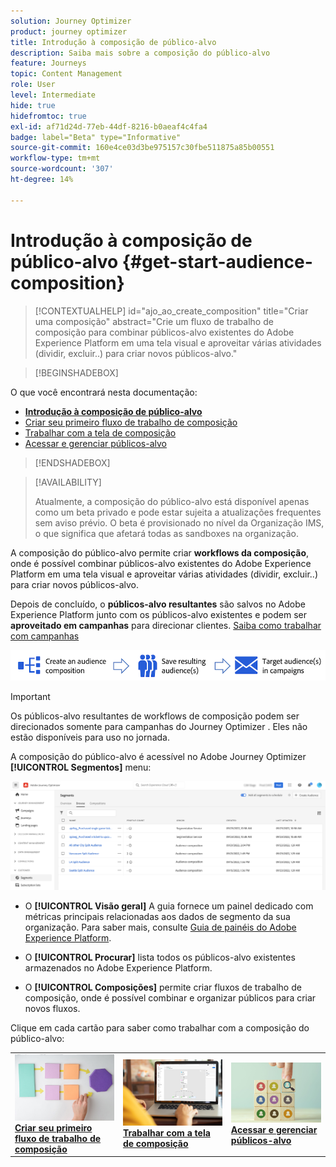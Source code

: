```yaml
---
solution: Journey Optimizer
product: journey optimizer
title: Introdução à composição de público-alvo
description: Saiba mais sobre a composição do público-alvo
feature: Journeys
topic: Content Management
role: User
level: Intermediate
hide: true
hidefromtoc: true
exl-id: af71d24d-77eb-44df-8216-b0aeaf4c4fa4
badge: label="Beta" type="Informative"
source-git-commit: 160e4ce03d3be975157c30fbe511875a85b00551
workflow-type: tm+mt
source-wordcount: '307'
ht-degree: 14%

---
```


# Introdução à composição de público-alvo {#get-start-audience-composition}

>[!CONTEXTUALHELP]
>id="ajo_ao_create_composition"
>title="Criar uma composição"
>abstract="Crie um fluxo de trabalho de composição para combinar públicos-alvo existentes do Adobe Experience Platform em uma tela visual e aproveitar várias atividades (dividir, excluir..) para criar novos públicos-alvo."

>[!BEGINSHADEBOX]

O que você encontrará nesta documentação:

* **[Introdução à composição de público-alvo](get-started-audience-orchestration.md)**
* [Criar seu primeiro fluxo de trabalho de composição](create-compositions.md)
* [Trabalhar com a tela de composição](composition-canvas.md)
* [Acessar e gerenciar públicos-alvo](access-audiences.md)

>[!ENDSHADEBOX]

>[!AVAILABILITY]
>
>Atualmente, a composição do público-alvo está disponível apenas como um beta privado e pode estar sujeita a atualizações frequentes sem aviso prévio. O beta é provisionado no nível da Organização IMS, o que significa que afetará todas as sandboxes na organização.

A composição do público-alvo permite criar **workflows da composição**, onde é possível combinar públicos-alvo existentes do Adobe Experience Platform em uma tela visual e aproveitar várias atividades (dividir, excluir..) para criar novos públicos-alvo.

Depois de concluído, o **públicos-alvo resultantes** são salvos no Adobe Experience Platform junto com os públicos-alvo existentes e podem ser **aproveitado em campanhas** para direcionar clientes. [Saiba como trabalhar com campanhas](../campaigns/get-started-with-campaigns.md)

![](assets/audiences-process.png)

>[!IMPORTANT]
>
>Os públicos-alvo resultantes de workflows de composição podem ser direcionados somente para campanhas do Journey Optimizer . Eles não estão disponíveis para uso no jornada.

A composição do público-alvo é acessível no Adobe Journey Optimizer **[!UICONTROL Segmentos]** menu:

![](assets/audiences-browse.png)

* O **[!UICONTROL Visão geral]** A guia fornece um painel dedicado com métricas principais relacionadas aos dados de segmento da sua organização. Para saber mais, consulte [Guia de painéis do Adobe Experience Platform](https://experienceleague.adobe.com/docs/experience-platform/dashboards/guides/segments.html).

* O **[!UICONTROL Procurar]** lista todos os públicos-alvo existentes armazenados no Adobe Experience Platform.

* O **[!UICONTROL Composições]** permite criar fluxos de trabalho de composição, onde é possível combinar e organizar públicos para criar novos fluxos.

Clique em cada cartão para saber como trabalhar com a composição do público-alvo:

<table style="table-layout:fixed"><tr style="border: 0;">
<td><a href="create-compositions.md"><img alt="Criar workflows de composição" src="../assets/do-not-localize/ao-workflows.jpg"></a>
<div><a href="create-compositions.md"><strong>Criar seu primeiro fluxo de trabalho de composição</strong></a></div></td>
<td><a href="composition-canvas.md"><img alt="Trabalhar com a tela de composição" src="../assets/do-not-localize/ao-canvas.jpg"></a>
<div><a href="composition-canvas.md"><strong>Trabalhar com a tela de composição</strong></a></div></td>
<td><a href="access-audiences.md"><img alt="Acessar e gerenciar públicos-alvo" src="../assets/do-not-localize/ao-audiences.jpeg"></a>
<div><a href="access-audiences.md"><strong>Acessar e gerenciar públicos-alvo</strong></a></div></td>
</tr></table>
